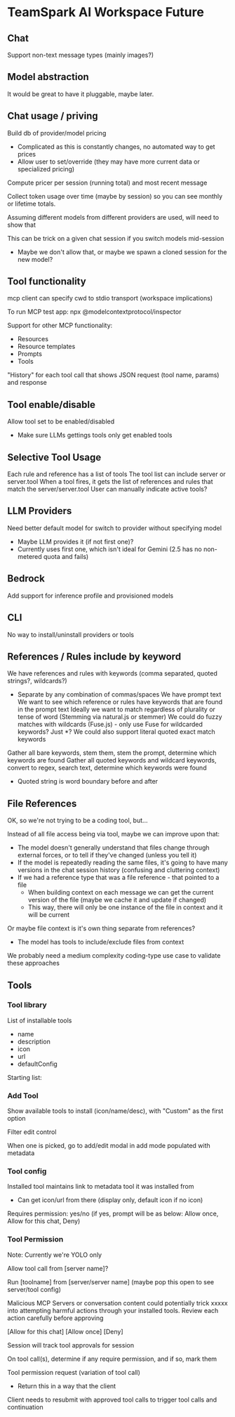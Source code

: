 # TeamSpark AI Workspace Future

## Chat

Support non-text message types (mainly images?)

## Model abstraction

It would be great to have it pluggable, maybe later.

## Chat usage / priving

Build db of provider/model pricing
- Complicated as this is constantly changes, no automated way to get prices
- Allow user to set/override (they may have more current data or specialized pricing)

Compute pricer per session (running total) and most recent message

Collect token usage over time (maybe by session) so you can see monthly or lifetime totals.

Assuming different models from different providers are used, will need to show that

This can be trick on a given chat session if you switch models mid-session
- Maybe we don't allow that, or maybe we spawn a cloned session for the new model?

## Tool functionality

mcp client can specify cwd to stdio transport (workspace implications)

To run MCP test app: npx @modelcontextprotocol/inspector

Support for other MCP functionality:
- Resources
- Resource templates
- Prompts
- Tools

"History" for each tool call that shows JSON request (tool name, params) and response

## Tool enable/disable

Allow tool set to be enabled/disabled
- Make sure LLMs gettings tools only get enabled tools

## Selective Tool Usage

Each rule and reference has a list of tools
The tool list can include server or server.tool
When a tool fires, it gets the list of references and rules that match the server/server.tool
User can manually indicate active tools?

## LLM Providers

Need better default model for switch to provider without specifying model
- Maybe LLM provides it (if not first one)?
- Currently uses first one, which isn't ideal for Gemini (2.5 has no non-metered quota and fails)

## Bedrock

Add support for inference profile and provisioned models

## CLI

No way to install/uninstall providers or tools

## References / Rules include by keyword

We have references and rules with keywords (comma separated, quoted strings?, wildcards?)
- Separate by any combination of commas/spaces
We have prompt text
We want to see which reference or rules have keywords that are found in the prompt text
Ideally we want to match regardless of plurality or tense of word (Stemming via natural.js or stemmer)
We could do fuzzy matches with wildcards (Fuse.js) - only use Fuse for wildcarded keywords?  Just *?
We could also support literal quoted exact match keywords

Gather all bare keywords, stem them, stem the prompt, determine which keywords are found
Gather all quoted keywords and wildcard keywords, convert to regex, search text, determine which keywords were found
- Quoted string is word boundary before and after

## File References

OK, so we're not trying to be a coding tool, but...

Instead of all file access being via tool, maybe we can improve upon that:
- The model doesn't generally understand that files change through external forces, or to tell if they've changed (unless you tell it)
- If the model is repeatedly reading the same files, it's going to have many versions in the chat session history (confusing and cluttering context)
- If we had a reference type that was a file reference - that pointed to a file
  - When building context on each message we can get the current version of the file (maybe we cache it and update if changed)
  - This way, there will only be one instance of the file in context and it will be current

Or maybe file context is it's own thing separate from references?
- The model has tools to include/exclude files from context

We probably need a medium complexity coding-type use case to validate these approaches

## Tools

### Tool library

List of installable tools
- name
- description
- icon
- url
- defaultConfig

Starting list:

### Add Tool

Show available tools to install (icon/name/desc), with "Custom" as the first option

Filter edit control

When one is picked, go to add/edit modal in add mode populated with metadata

### Tool config

Installed tool maintains link to metadata tool it was installed from
- Can get icon/url from there (display only, default icon if no icon)

Requires permission: yes/no (if yes, prompt will be as below: Allow once, Allow for this chat, Deny)

### Tool Permission

Note: Currently we're YOLO only

Allow tool call from [server name]?

  Run [toolname] from [server/server name] (maybe pop this open to see server/tool config)

Malicious MCP Servers or conversation content could potentially trick xxxxx into attempting harmful actions through your installed tools.
<bold>Review each action carefully before approving</bold>

[Allow for this chat] [Allow once] [Deny]

Session will track tool approvals for session

On tool call(s), determine if any require permission, and if so, mark them

Tool permission request (variation of tool call)
- Return this in a way that the client

Client needs to resubmit with approved tool calls to trigger tool calls and continuation
